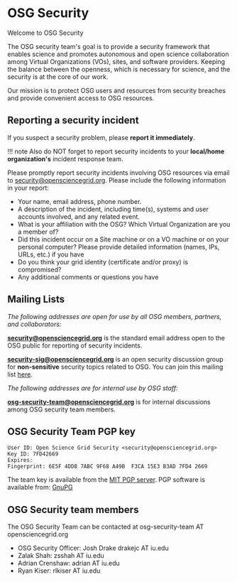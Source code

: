# OSG Security

Welcome to OSG Security

The OSG security team's goal is to provide a security framework that enables science and promotes autonomous and open science collaboration among Virtual Organizations (VOs), sites, and software providers. Keeping the balance between the openness, which is necessary for science, and the security is at the core of our work. 

Our mission is to protect OSG users and resources from security breaches and provide convenient access to OSG resources. 

## Reporting a security incident

If you suspect a security problem, please **report it immediately**.

!!! note
    Also do NOT forget to report security incidents to your **local/home organization's** incident response team.

Please promptly report security incidents involving OSG resources via email to  <security@opensciencegrid.org>. 
Please include the following information in your report:

-   Your name, email address, phone number.
-   A description of the incident, including time(s), systems and user accounts involved, and any related event.
-   What is your affiliation with the OSG? Which Virtual Organization are you a member of?
-   Did this incident occur on a Site machine or on a VO machine or on your personal computer? Please provide detailed information (names, IPs, URLs, etc.) if you have
-   Do you think your grid identity (certificate and/or proxy) is compromised?
-   Any additional comments or questions you have

## Mailing Lists
*The following addresses are open for use by all OSG members, partners, and collaborators:*

**<security@opensciencegrid.org>** is the standard email address open to the OSG public for reporting of security incidents.

**<security-sig@opensciencegrid.org>** is an open security discussion group for **non-sensitive** security topics related to OSG.  You can join this mailing list [here](/fnal-mail-list-join.md). 

*The following addresses are for internal use by OSG staff:*

**<osg-security-team@opensciencegrid.org>** is for internal discussions among OSG security team members.

## OSG Security Team PGP key

``` file
User ID: Open Science Grid Security <security@opensciencegrid.org>
Key ID: 7FD42669
Expires:  
Fingerprint: 6E5F 4DD8 7ABC 9F68 A49B  F3CA 15E3 B3AD 7FD4 2669
```

The team key is available from the [MIT PGP server](http://pgp.mit.edu:11371/pks/lookup?search=security%40opensciencegrid.org&op=index). PGP software is available from: [GnuPG](http://www.gnupg.org/)

## OSG Security team members

The OSG Security Team can be contacted at osg-security-team AT opensciencegrid.org

- OSG Security Officer: Josh Drake drakejc AT iu.edu
- Zalak Shah: zsshah AT iu.edu
- Adrian Crenshaw: adrian AT iu.edu
- Ryan Kiser: rlkiser AT iu.edu
